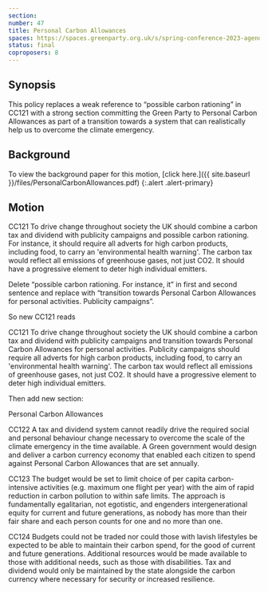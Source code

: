 ```yaml
---
section:
number: 47
title: Personal Carbon Allowances
spaces: https://spaces.greenparty.org.uk/s/spring-conference-2023-agenda-forum/?contentId=119267
status: final
coproposers: 8
---
```

## Synopsis
This policy replaces a weak reference to “possible carbon rationing” in CC121 with a strong section committing the Green Party to Personal Carbon Allowances as part of a transition towards a system that can realistically help us to overcome the climate emergency.

## Background
To view the background paper for this motion, [click here.]({{ site.baseurl }}/files/PersonalCarbonAllowances.pdf)
{:.alert .alert-primary}

## Motion
CC121 To drive change throughout society the UK should combine a carbon tax and dividend with publicity campaigns and possible carbon rationing. For instance, it should require all adverts for high carbon products, including food, to carry an 'environmental health warning'. The carbon tax would reflect all emissions of greenhouse gases, not just CO2. It should have a progressive element to deter high individual emitters.

Delete “possible carbon rationing. For instance, it” in first and second sentence and replace with “transition towards Personal Carbon Allowances for personal activities. Publicity campaigns”.

So new CC121 reads

CC121 To drive change throughout society the UK should combine a carbon tax and dividend with publicity campaigns and transition towards Personal Carbon Allowances for personal activities. Publicity campaigns should require all adverts for high carbon products, including food, to carry an 'environmental health warning'. The carbon tax would reflect all emissions of greenhouse gases, not just CO2. It should have a progressive element to deter high individual emitters.

Then add new section:

Personal Carbon Allowances

CC122 A tax and dividend system cannot readily drive the required social and personal behaviour change necessary to overcome the scale of the climate emergency in the time available. A Green government would design and deliver a carbon currency economy that enabled each citizen to spend against Personal Carbon Allowances that are set annually.


CC123 The budget would be set to limit choice of per capita carbon-intensive activities (e.g. maximum one flight per year) with the aim of rapid reduction in carbon pollution to within safe limits. The approach is fundamentally egalitarian, not egotistic, and engenders intergenerational equity for current and future generations, as nobody has more than their fair share and each person counts for one and no more than one.

CC124 Budgets could not be traded nor could those with lavish lifestyles be expected to be able to maintain their carbon spend, for the good of current and future generations. Additional resources would be made available to those with additional needs, such as those with disabilities. Tax and dividend would only be maintained by the state alongside the carbon currency where necessary for security or increased resilience.
